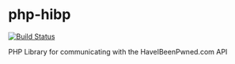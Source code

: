 # php-hibp

[![Build Status](https://travis-ci.org/laszlof/php-hibp.svg?branch=master)](https://travis-ci.org/laszlof/php-hibp)

PHP Library for communicating with the HaveIBeenPwned.com API
